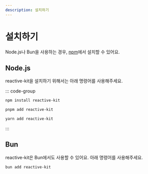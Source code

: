 ```yaml
---
description: 설치하기
---
```


# 설치하기

Node.js나 Bun을 사용하는 경우, [npm](https://npmjs.com/package/reactive-kit)에서 설치할 수 있어요.

## Node.js

reactive-kit을 설치하기 위해서는 아래 명령어를 사용해주세요.

::: code-group

```sh [npm]
npm install reactive-kit
```

```sh [pnpm]
pnpm add reactive-kit
```

```sh [yarn]
yarn add reactive-kit
```

:::

## Bun

reactive-kit은 Bun에서도 사용할 수 있어요. 아래 명령어를 사용해주세요.

```sh
bun add reactive-kit
```
